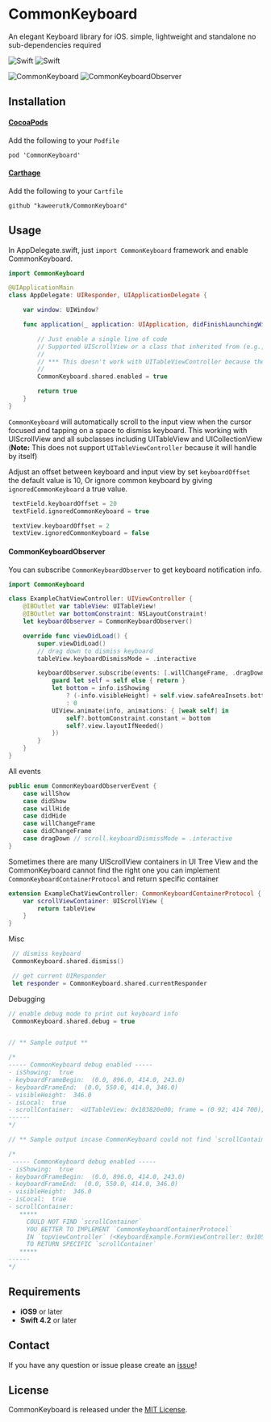 # CommonKeyboard
An elegant Keyboard library for iOS. simple, lightweight and standalone no sub-dependencies required

![Swift](https://img.shields.io/badge/Swift-4.2.0-orange.svg)
![Swift](https://img.shields.io/badge/License-MIT-brightgreen.svg)

![CommonKeyboard](https://user-images.githubusercontent.com/7533178/64553337-c5806c00-d36b-11e9-8fa6-e2cc5c4e1371.gif)
![CommonKeyboardObserver](https://user-images.githubusercontent.com/7533178/64553367-d204c480-d36b-11e9-881d-0974d81e4619.gif)

## Installation

#### [CocoaPods](https://cocoapods.org/)
Add the following to your `Podfile`
````
pod 'CommonKeyboard'
````
#### [Carthage](https://github.com/Carthage/Carthage)
Add the following to your `Cartfile`
````
github "kaweerutk/CommonKeyboard"
````

## Usage
In AppDelegate.swift, just `import CommonKeyboard` framework and enable CommonKeyboard.
```swift
import CommonKeyboard

@UIApplicationMain
class AppDelegate: UIResponder, UIApplicationDelegate {

    var window: UIWindow?

    func application(_ application: UIApplication, didFinishLaunchingWithOptions launchOptions: [UIApplication.LaunchOptionsKey: Any]?) -> Bool {

        // Just enable a single line of code
        // Supported UIScrollView or a class that inherited from (e.g., UITableView or UICollectionView)
        //
        // *** This doesn't work with UITableViewController because they've a built-in handler ***
        //
        CommonKeyboard.shared.enabled = true

        return true
    }
}
```
`CommonKeyboard` will automatically scroll to the input view when the cursor focused and tapping on a space to dismiss keyboard. This working with UIScrollView and all subclasses including UITableView and UICollectionView
(<strong>Note:</strong> This does not support `UITableViewController` because it will handle by itself)

Adjust an offset between keyboard and input view by set `keyboardOffset` the default value is 10, Or ignore common keyboard by giving `ignoredCommonKeyboard` a true value.

```swift
 textField.keyboardOffset = 20
 textField.ignoredCommonKeyboard = true

 textView.keyboardOffset = 2
 textView.ignoredCommonKeyboard = false
```

#### CommonKeyboardObserver
You can subscribe `CommonKeyboardObserver` to get keyboard notification info.

```swift
import CommonKeyboard

class ExampleChatViewController: UIViewController {
    @IBOutlet var tableView: UITableView!
    @IBOutlet var bottomConstraint: NSLayoutConstraint!
    let keyboardObserver = CommonKeyboardObserver()

    override func viewDidLoad() {
        super.viewDidLoad()
        // drag down to dismiss keyboard
        tableView.keyboardDismissMode = .interactive

        keyboardObserver.subscribe(events: [.willChangeFrame, .dragDown]) { [weak self] (info) in
            guard let self = self else { return }
            let bottom = info.isShowing
                ? (-info.visibleHeight) + self.view.safeAreaInsets.bottom
                : 0
            UIView.animate(info, animations: { [weak self] in
                self?.bottomConstraint.constant = bottom
                self?.view.layoutIfNeeded()
            })
        }
    }
}
```

All events
```swift
public enum CommonKeyboardObserverEvent {
    case willShow
    case didShow
    case willHide
    case didHide
    case willChangeFrame
    case didChangeFrame
    case dragDown // scroll.keyboardDismissMode = .interactive
}
```

Sometimes there are many UIScrollView containers in UI Tree View and the CommonKeyboard cannot find the right one you can implement `CommonKeyboardContainerProtocol` and return specific container

```swift
extension ExampleChatViewController: CommonKeyboardContainerProtocol {
    var scrollViewContainer: UIScrollView {
        return tableView
    }
}
```

Misc

```swift
 // dismiss keyboard
 CommonKeyboard.shared.dismiss()

 // get current UIResponder
 let responder = CommonKeyboard.shared.currentResponder
```

Debugging

```swift
// enable debug mode to print out keyboard info
 CommonKeyboard.shared.debug = true


// ** Sample output **

/*
----- CommonKeyboard debug enabled -----
- isShowing:  true
- keyboardFrameBegin:  (0.0, 896.0, 414.0, 243.0)
- keyboardFrameEnd:  (0.0, 550.0, 414.0, 346.0)
- visibleHeight:  346.0
- isLocal:  true
- scrollContainer:  <UITableView: 0x103820e00; frame = (0 92; 414 700); clipsToBounds = YES; autoresize = RM+BM; gestureRecognizers = <NSArray: 0x28223a310>; layer = <CALayer: 0x282cf2960>; contentOffset: {0, 0}; contentSize: {414, 0}; adjustedContentInset: {0, 0, 0, 0}; dataSource: (null)>
------
*/

// ** Sample output incase CommonKeyboard could not find `scrollContainer` **

/*
 ----- CommonKeyboard debug enabled -----
- isShowing:  true
- keyboardFrameBegin:  (0.0, 896.0, 414.0, 243.0)
- keyboardFrameEnd:  (0.0, 550.0, 414.0, 346.0)
- visibleHeight:  346.0
- isLocal:  true
- scrollContainer:    
   ***** 
     COULD NOT FIND `scrollContainer` 
     YOU BETTER TO IMPLEMENT `CommonKeyboardContainerProtocol` 
     IN `topViewController` (<KeyboardExample.FormViewController: 0x10570a150> 
     TO RETURN SPECIFIC `scrollContainer` 
   *****
------
*/
```

## Requirements
- **iOS9** or later
- **Swift 4.2** or later

## Contact
If you have any question or issue please create an [issue](https://github.com/kaweerutk/CommonKeyboard/issues/new)!

## License
CommonKeyboard is released under the [MIT License](https://github.com/kaweerutk/CommonKeyboard/blob/master/LICENSE.md).
